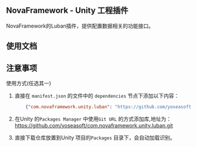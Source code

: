 ## NovaFramework - Unity 工程插件

NovaFramework的Luban插件，提供配置数据相关的功能接口。

## 使用文档

## 注意事项

使用方式(任选其一)

1. 直接在 `manifest.json` 的文件中的 `dependencies` 节点下添加以下内容：
    ```json
        {"com.novaframework.unity.luban": "https://github.com/yoseasoft/com.novaframework.unity.luban.git"}
    ```

2. 在Unity 的`Packages Manager` 中使用`Git URL` 的方式添加库,地址为：
https://github.com/yoseasoft/com.novaframework.unity.luban.git

3. 直接下载仓库放置到Unity 项目的`Packages` 目录下，会自动加载识别。

